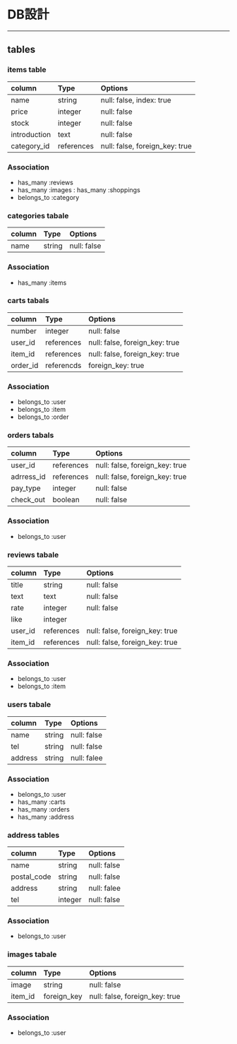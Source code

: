 # DB設計
***
## tables
### items table
| column           | Type         | Options                                  |
|:-----------------|:-------------|:-----------------------------------------|
| name             | string       | null: false, index: true                 |
| price            | integer      | null: false                              |
| stock            | integer      | null: false                              |
| introduction     | text         | null: false                              |
| category_id      | references   | null: false, foreign_key: true           |
### Association
* has_many :reviews
* has_many :images
: has_many :shoppings
* belongs_to :category


### categories tabale
| column           | Type         | Options                                  |
|:-----------------|:-------------|:-----------------------------------------|
| name             | string       | null: false                              |
### Association
* has_many :items

### carts tabals
| column           | Type         | Options                                  |
|:-----------------|:-------------|:-----------------------------------------|
| number           | integer      | null: false                              |
| user_id          | references   | null: false, foreign_key: true           |
| item_id          | references   | null: false, foreign_key: true           |
| order_id         | referencds   | foreign_key: true
### Association
* belongs_to :user
* belongs_to :item
* belongs_to :order

### orders tabals
| column           | Type         | Options                                  |
|:-----------------|:-------------|:-----------------------------------------|
| user_id          | references   | null: false, foreign_key: true           |
| adrress_id       | references   | null: false, foreign_key: true
| pay_type         | integer      | null: false
| check_out        | boolean      | null: false
### Association
* belongs_to :user

### reviews tabale
| column           | Type         | Options                                  |
|:-----------------|:-------------|:-----------------------------------------|
| title            | string       | null: false                              |
| text             | text         | null: false                              |
| rate             | integer      | null: false                              |
| like             | integer      |                                          |
| user_id          | references  | null: false, foreign_key: true            |
| item_id          | references  | null: false, foreign_key: true            |
### Association
* belongs_to :user
* belongs_to :item

### users tabale
| column           | Type         | Options                                  |
|:-----------------|:-------------|:-----------------------------------------|
| name             | string       | null: false                              |
| tel              | string       | null: false                              |
| address          | string       | null: falee                              |
### Association
* belongs_to :user
* has_many :carts
* has_many :orders
* has_many :address

### address tables
| column           | Type         | Options                                  |
|:-----------------|:-------------|:-----------------------------------------|
| name             | string       | null: false                              |
| postal_code      | string       | null: false                              |
| address          | string       | null: falee                              |
| tel              | integer      | null: false
### Association
* belongs_to :user

### images tabale
| column           | Type         | Options                                  |
|:-----------------|:-------------|:-----------------------------------------|
| image            | string       | null: false                              |
| item_id          | foreign_key  | null: false, foreign_key: true           |
### Association
* belongs_to :user
